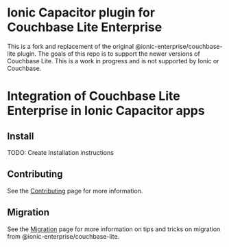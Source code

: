 # Ionic Capacitor plugin for Couchbase Lite Enterprise 
This is a fork and replacement of the original @ionic-enterprise/couchbase-lite plugin. The goals of this repo is to support the newer versions of Couchbase Lite.  This is a work in progress and is not supported by Ionic or Couchbase. 

# Integration of Couchbase Lite Enterprise in Ionic Capacitor apps

## Install

TODO:  Create Installation instructions

## Contributing

See the [Contributing](CONTRIBUTING.md) page for more information.

## Migration 

See the [Migration](MIGRATIONS.md) page for more information on tips and tricks on migration from @ionic-enterprise/couchbase-lite.